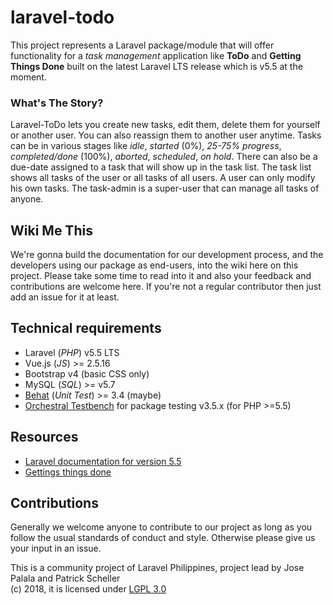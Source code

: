# laravel-todo
This project represents a Laravel package/module that will offer functionality for a *task management* application like **ToDo** and **Getting Things Done** built on the latest Laravel LTS release which is v5.5 at the moment.  

### What's The Story?
Laravel-ToDo lets you create new tasks, edit them, delete them for yourself or another user. You can also reassign them to another user anytime. Tasks can be in various stages like *idle*, *started* (0%), *25-75% progress*, *completed/done* (100%), *aborted*, *scheduled*, *on hold*. There can also be a due-date assigned to a task that will show up in the task list. The task list shows all tasks of the user or all tasks of all users. A user can only modify his own tasks. The task-admin is a super-user that can manage all tasks of anyone.

## Wiki Me This
We're gonna build the documentation for our development process, and the developers using our package as end-users, into the wiki here on this project. Please take some time to read into it and also your feedback and contributions are welcome here. If you're not a regular contributor then just add an issue for it at least.

## Technical requirements
* Laravel (*PHP*) v5.5 LTS
* Vue.js (*JS*) >= 2.5.16
* Bootstrap v4 (basic CSS only)
* MySQL (*SQL*) >= v5.7
* [Behat](http://behat.org/en/latest/guides.html) (*Unit Test*) >= 3.4 (maybe)
* [Orchestral Testbench](https://github.com/orchestral/testbench) for package testing v3.5.x (for PHP >=5.5)

## Resources
* [Laravel documentation for version 5.5](https://laravel.com/docs/5.5/)
* [Gettings things done](https://en.wikipedia.org/wiki/Getting_Things_Done)

## Contributions
Generally we welcome anyone to contribute to our project as long as you follow the usual standards of conduct and style. Otherwise please give us your input in an issue.

This is a community project of Laravel Philippines, project lead by Jose Palala and Patrick Scheller  
(c) 2018, it is licensed under [LGPL 3.0](https://www.gnu.org/licenses/lgpl-3.0.en.html)
